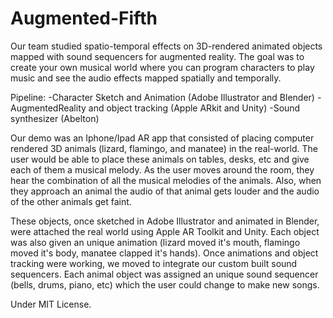 # Augmented-Fifth

Our team studied spatio-temporal effects on 3D-rendered animated objects mapped with sound sequencers for augmented reality. The goal was to create your own musical world where you can program characters to play music and see the audio effects mapped spatially and temporally. 

Pipeline:
  -Character Sketch and Animation (Adobe Illustrator and Blender)
  -AugmentedReality and object tracking (Apple ARkit and Unity)
  -Sound synthesizer (Abelton)
  
Our demo was an Iphone/Ipad AR app that consisted of placing computer rendered 3D animals (lizard, flamingo, and manatee) in the real-world. The user would be able to place these animals on tables, desks, etc and give each of them a musical melody. As the user moves around the room, they hear the combination of all the musical melodies of the animals. Also, when they approach an animal the audio of that animal gets louder and the audio of the other animals get faint. 

These objects, once sketched in Adobe Illustrator and animated in Blender, were attached the real world using Apple AR Toolkit and Unity. Each object was also given an unique animation (lizard moved it's mouth, flamingo moved it's body, manatee clapped it's hands).  Once animations and object tracking were working, we moved to integrate our custom built sound sequencers. Each animal object was assigned an unique sound sequencer (bells, drums, piano, etc) which the user could change to make new songs. 

Under MIT License.
